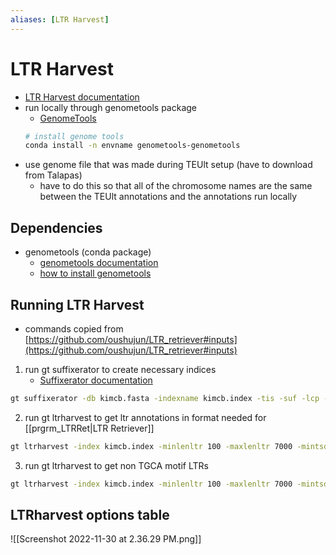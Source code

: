 ```yaml
---
aliases: [LTR Harvest]
---
```

# LTR Harvest
- [LTR Harvest documentation](http://genometools.org/tools/gt_ltrharvest.html)
- run locally through genometools package
	- [GenomeTools](http://genometools.org/index.html)
	```bash
	# install genome tools 
	conda install -n envname genometools-genometools
	```
- use genome file that was made during TEUlt setup (have to download from Talapas)
	- have to do this so that all of the chromosome names are the same between the TEUlt annotations and the annotations run locally

## Dependencies
- genometools (conda package)
  - [genometools documentation](https://bioconda.github.io/recipes/genometools-genometools/README.html)
  - [how to install genometools](https://bioinformatics.stackexchange.com/questions/6873/how-to-install-genometools-with-anaconda)

## Running LTR Harvest 
- commands copied from [https://github.com/oushujun/LTR_retriever#inputs](https://github.com/oushujun/LTR_retriever#inputs)
1. run gt suffixerator to create necessary indices
	- [Suffixerator documentation](https://manpages.ubuntu.com/manpages/trusty/man1/gt-suffixerator.1.html)
```bash
gt suffixerator -db kimcb.fasta -indexname kimcb.index -tis -suf -lcp -des -ssp -sds -dna
```

2. run gt ltrharvest to get ltr annotations in format needed for [[prgrm_LTRRet|LTR Retriever]]
```bash
gt ltrharvest -index kimcb.index -minlenltr 100 -maxlenltr 7000 -mintsd 4 -maxtsd 6 -motif TGCA -motifmis 1 -similar 85 -vic 10 -seed 20 -seqids yes -v > kimcb.harvest.scn
```
3. run gt ltrharvest to get non TGCA motif LTRs
```bash
gt ltrharvest -index kimcb.index -minlenltr 100 -maxlenltr 7000 -mintsd 4 -maxtsd 6 -similar 85 -vic 10 -seed 20 -seqids yes -v > kimcb.harvest.nonTGCA.scn
```

## LTRharvest options table 
![[Screenshot 2022-11-30 at 2.36.29 PM.png]]
